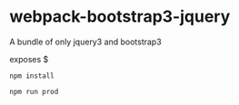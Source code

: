 # webpack-bootstrap3-jquery
A bundle of only jquery3 and bootstrap3

exposes $

```
npm install
```
```
npm run prod
```
